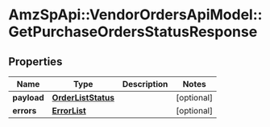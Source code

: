 # AmzSpApi::VendorOrdersApiModel::GetPurchaseOrdersStatusResponse

## Properties
Name | Type | Description | Notes
------------ | ------------- | ------------- | -------------
**payload** | [**OrderListStatus**](OrderListStatus.md) |  | [optional] 
**errors** | [**ErrorList**](ErrorList.md) |  | [optional] 

